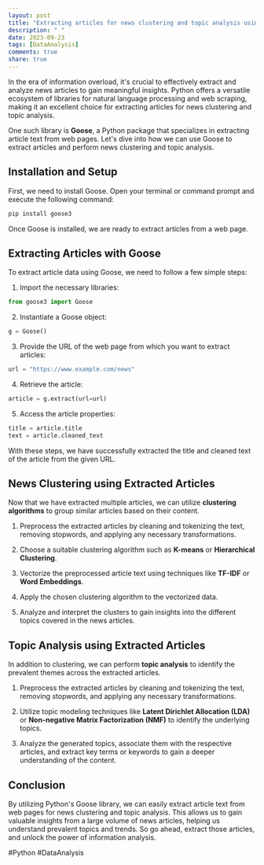 ```yaml
---
layout: post
title: "Extracting articles for news clustering and topic analysis using Python Goose"
description: " "
date: 2023-09-23
tags: [DataAnalysis]
comments: true
share: true
---
```


In the era of information overload, it's crucial to effectively extract and analyze news articles to gain meaningful insights. Python offers a versatile ecosystem of libraries for natural language processing and web scraping, making it an excellent choice for extracting articles for news clustering and topic analysis.

One such library is **Goose**, a Python package that specializes in extracting article text from web pages. Let's dive into how we can use Goose to extract articles and perform news clustering and topic analysis.

## Installation and Setup

First, we need to install Goose. Open your terminal or command prompt and execute the following command:

```python
pip install goose3
```

Once Goose is installed, we are ready to extract articles from a web page.

## Extracting Articles with Goose

To extract article data using Goose, we need to follow a few simple steps:

1. Import the necessary libraries:

```python
from goose3 import Goose
```

2. Instantiate a Goose object:

```python
g = Goose()
```

3. Provide the URL of the web page from which you want to extract articles:

```python
url = "https://www.example.com/news"
```

4. Retrieve the article:

```python
article = g.extract(url=url)
```

5. Access the article properties:

```python
title = article.title
text = article.cleaned_text
```

With these steps, we have successfully extracted the title and cleaned text of the article from the given URL.

## News Clustering using Extracted Articles

Now that we have extracted multiple articles, we can utilize **clustering algorithms** to group similar articles based on their content.

1. Preprocess the extracted articles by cleaning and tokenizing the text, removing stopwords, and applying any necessary transformations.

2. Choose a suitable clustering algorithm such as **K-means** or **Hierarchical Clustering**.

3. Vectorize the preprocessed article text using techniques like **TF-IDF** or **Word Embeddings**.

4. Apply the chosen clustering algorithm to the vectorized data.

5. Analyze and interpret the clusters to gain insights into the different topics covered in the news articles.

## Topic Analysis using Extracted Articles

In addition to clustering, we can perform **topic analysis** to identify the prevalent themes across the extracted articles.

1. Preprocess the extracted articles by cleaning and tokenizing the text, removing stopwords, and applying any necessary transformations.

2. Utilize topic modeling techniques like **Latent Dirichlet Allocation (LDA)** or **Non-negative Matrix Factorization (NMF)** to identify the underlying topics.

3. Analyze the generated topics, associate them with the respective articles, and extract key terms or keywords to gain a deeper understanding of the content.

## Conclusion

By utilizing Python's Goose library, we can easily extract article text from web pages for news clustering and topic analysis. This allows us to gain valuable insights from a large volume of news articles, helping us understand prevalent topics and trends. So go ahead, extract those articles, and unlock the power of information analysis.

#Python #DataAnalysis